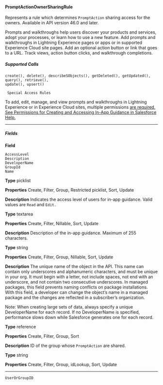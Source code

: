 #### PromptActionOwnerSharingRule

Represents a rule which determines `PromptAction` sharing access for the owners. Available in API version 46.0 and later.

Prompts and walkthroughs help users discover your products and services, adopt your processes, or learn how to use a new feature.
Add prompts and walkthroughs in Lightning Experience pages or apps or in supported Experience Cloud site pages. Add an optional
action button or link that goes to a URL. Track views, action button clicks, and walkthrough completions.

##### Supported Calls
```
create(), delete(), describeSObjects(), getDeleted(), getUpdated(), query(), retrieve(),
update(), upsert()

 Special Access Rules

```
To add, edit, manage, and view prompts and walkthroughs in Lightning Experience or in Experience Cloud sites, multiple permissions
[are required. See Permissions for Creating and Accessing In-App Guidance in Salesforce Help.](https://help.salesforce.com/s/articleView?id=sf.customhelp_lex_wt_license.htm&language=en_US)


-----

##### Fields

**Field**
```
AccessLevel
Description
DeveloperName
GroupId
Name

```

**Type**
picklist

**Properties**
Create, Filter, Group, Restricted picklist, Sort, Update

**Description**
Indicates the access level of users for in-app guidance. Valid values are `Read` and `Edit.`

**Type**
textarea

**Properties**
Create, Filter, Nillable, Sort, Update

**Description**
Description of the in-app guidance. Maximum of 255 characters.

**Type**
string

**Properties**
Create, Filter, Group, Nillable, Sort, Update

**Description**
The unique name of the object in the API. This name can contain only underscores and
alphanumeric characters, and must be unique in your org. It must begin with a letter, not
include spaces, not end with an underscore, and not contain two consecutive underscores.
In managed packages, this field prevents naming conflicts on package installations. With
this field, a developer can change the object’s name in a managed package and the changes
are reflected in a subscriber’s organization.

Note: When creating large sets of data, always specify a unique DeveloperName
for each record. If no DeveloperName is specified, performance slows down while
Salesforce generates one for each record.

**Type**
reference

**Properties**
Create, Filter, Group, Sort

**Description**
ID of the group whose `PromptAction` are shared.

**Type**
string

**Properties**
Create, Filter, Group, idLookup, Sort, Update


-----

```
UserOrGroupID
